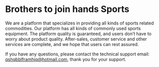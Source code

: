 # Brothers to join hands Sports

We are a platform that specializes in providing all kinds of sports related commodities. Our platform has all kinds of commonly used sports equipment. The platform quality is guaranteed, and users don’t have to worry about product quality. After-sales, customer service and other services are complete, and we hope that users can rest assured.

If you have any questions, please contact the technical support email: qshqbblframhjq@hotmail.com, thank you for your support.

